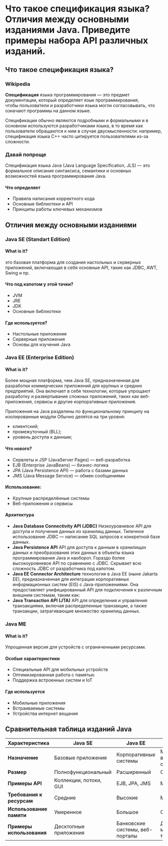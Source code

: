 # Что такое спецификация языка? Отличия между основными изданиями Java. Приведите примеры набора API различных изданий.
## Что такое спецификация языка?
### Wikipedia
**Спецификация** языка программирования — это предмет документации, который определяет язык программирования, чтобы пользователи и разработчики языка могли согласовывать, что означают программы на данном языке. 

Спецификации обычно являются подробными и формальными и в основном используются разработчиками языка, в то время как пользователи обращаются к ним в случае двусмысленности: например, спецификация языка C++ часто цитируется пользователями из-за сложности.
### Давай попроще
Спецификация языка Java (Java Language Specification, JLS) — это формальное описание синтаксиса, семантики и основных возможностей языка программирования Java.
#### Что определяет
- Правила написания корректного кода
- Основные библиотеки и API
- Принципы работы ключевых механизмов
## Отличия между основными изданиями
### Java SE (Standart Edition)
#### What is it?
это базовая платформа для создания настольных и серверных приложений, включающая в себя основные API, такие как JDBC, AWT, Swing и пр.
#### Что под капотом у этой тачки?
- JVM
- JRE
- JDK
- Основные библиотеки
#### Где используется?
- Настольные приложения
- Серверные приложения
- Основы для изучения Java
### Java EE (Enterprise Edition)
#### What is it?
Более мощная платформа, чем Java SE, предназначенная для разработки коммерческих приложений для крупных и средних предприятий. Она включает в себя технологии, которые упрощают разработку и развертывание сложных приложений, таких как веб-приложения, сервисы и другие корпоративные приложения.

Приложения на Java разделены по функциональному принципу на изолированные модули
Обычно делятся на три уровня:
- клиентский;
- промежуточный (BLL);
- уровень доступа к данным;
#### Что нового?
- Сервлеты и JSP (JavaServer Pages) — веб-разработка
- EJB (Enterprise JavaBeans) — бизнес-логика 
- JPA (Java Persistence API) — работа с базами данных
- JMS (Java Message Service) — обмен сообщениями
#### Использование:
- Крупные распределённые системы
- Веб-приложения и сервисы
#### Архитектура
- **Java Database Connectivity API (JDBC)**
	Низкоуровневое API для доступа и получения данных из хранилищ данных. Типичное использование JDBC — написание SQL запросов к конкретной базе данных.
- **Java Persistence API**
	API для доступа к данным в хранилищах данных и преобразования этих данных в объекты языка программирования Java и наоборот. Гораздо более высокоуровневое API по сравнению с JDBC. Скрывает всю сложность JDBC от разработчика под капотом.
- **Java EE Connector Architecture**
	технология в Java EE (ныне Jakarta EE), предназначенная для интеграции корпоративных информационных систем (EIS) с Java-приложениями. Она предоставляет унифицированный API для подключения к различным внешним системам, таким как:
- **Java Transaction API (JTA)**
	API для определения и управления транзакциями, включая распределенные транзакции, а также транзакции, затрагивающие множество хранилищ данных.
### Java ME
#### What is it?
Упрощенная версия для устройств с ограниченными ресурсами.
#### Особые характеристики
- Специальные API для мобильных устройств
- Оптимизированная работа с памятью
- Поддержка встроенных систем и IoT
#### Где используется
- Мобильные приложения
- Встраиваемые системы
- Устройства интернет вещания
## Сравнительная таблица изданий Java

| Характеристика            | Java SE                | Java EE                         | Java ME                        |
| ------------------------- | ---------------------- | ------------------------------- | ------------------------------ |
| **Назначение**            | Базовые приложения     | Корпоративные системы           | Мобильные и встроенные системы |
| **Размер**                | Полнофункциональный    | Расширенный                     | Облегченный                    |
| **Примеры API**           | Коллекции, потоки, GUI | EJB, JPA, JMS                   | MIDP, WMA                      |
| **Требования к ресурсам** | Средние                | Высокие                         | Минимальные                    |
| **Использование памяти**  | Умеренное              | Большое                         | Очень малое                    |
| **Примеры использования** | Десктопные приложения  | Банковские системы, веб-порталы | Датчики, мобильные телефоны    |
